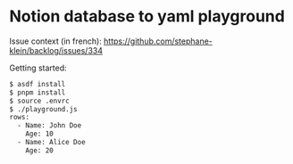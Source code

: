 # Notion database to yaml playground

Issue context (in french): https://github.com/stephane-klein/backlog/issues/334

Getting started:

```sh
$ asdf install
$ pnpm install
$ source .envrc
$ ./playground.js
rows:
  - Name: John Doe
    Age: 10
  - Name: Alice Doe
    Age: 20
```
